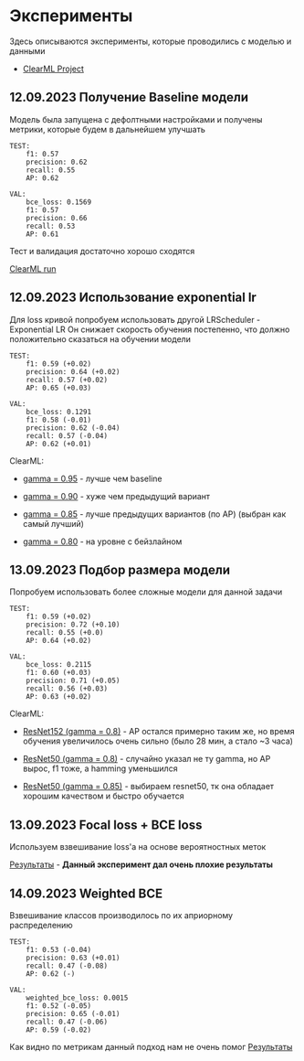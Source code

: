 # Эксперименты
Здесь описываются эксперименты, которые проводились с моделью и данными

* [ClearML Project](https://app.clear.ml/projects/039f9b58f33b46a2b9a00150f8320bd9/experiments/86ccd1d7b3d940dda92f87d96c44aa92/execution?columns=selected&columns=type&columns=name&columns=tags&columns=status&columns=project.name&columns=users&columns=started&columns=last_update&columns=last_iteration&columns=parent.name&order=-last_update&filter=)


## 12.09.2023 Получение Baseline модели
Модель была запущена с дефолтными настройками и получены метрики, которые будем в дальнейшем улучшать

```
TEST:
    f1: 0.57
    precision: 0.62
    recall: 0.55
    AP: 0.62

VAL:
    bce_loss: 0.1569
    f1: 0.57
    precision: 0.66
    recall: 0.53
    AP: 0.61
```
Тест и валидация достаточно хорошо сходятся

[ClearML run](https://app.clear.ml/projects/039f9b58f33b46a2b9a00150f8320bd9/experiments/86ccd1d7b3d940dda92f87d96c44aa92/output/metrics/scalar?columns=selected&columns=type&columns=name&columns=tags&columns=status&columns=project.name&columns=users&columns=started&columns=last_update&columns=last_iteration&columns=parent.name&order=-last_update&filter=)


## 12.09.2023 Использование exponential lr
Для loss кривой попробуем использовать другой LRScheduler - Exponential LR
Он снижает скорость обучения постепенно, что должно положительно сказаться на обучении модели

```
TEST:
    f1: 0.59 (+0.02)
    precision: 0.64 (+0.02)
    recall: 0.57 (+0.02)
    AP: 0.65 (+0.03)

VAL:
    bce_loss: 0.1291
    f1: 0.58 (-0.01)
    precision: 0.62 (-0.04)
    recall: 0.57 (-0.04)
    AP: 0.62 (+0.01)
```

ClearML:

* [gamma = 0.95](https://app.clear.ml/projects/039f9b58f33b46a2b9a00150f8320bd9/compare-experiments;ids=10b36e5579df4f6799e2da992d64cb6e,86ccd1d7b3d940dda92f87d96c44aa92/scalars/graph?scalars=graph) - лучше чем baseline

* [gamma = 0.90](https://app.clear.ml/projects/039f9b58f33b46a2b9a00150f8320bd9/compare-experiments;ids=10b36e5579df4f6799e2da992d64cb6e,85ffd4ac40e94789b41002cad4b23e10/scalars/graph) - хуже чем предыдущий вариант

* [gamma = 0.85](https://app.clear.ml/projects/039f9b58f33b46a2b9a00150f8320bd9/compare-experiments;ids=85ffd4ac40e94789b41002cad4b23e10,10b36e5579df4f6799e2da992d64cb6e,7d2b949192c44b1f995553b7ce8c9584/scalars/graph) - лучше предыдущих вариантов (по AP) (выбран как самый лучший)

* [gamma = 0.80](https://app.clear.ml/projects/039f9b58f33b46a2b9a00150f8320bd9/compare-experiments;ids=064943fb4d3a4a6ba397a833991e4b71,7d2b949192c44b1f995553b7ce8c9584,10b36e5579df4f6799e2da992d64cb6e/scalars/graph?scalars=graph) - на уровне с бейзлайном


## 13.09.2023 Подбор размера модели
Попробуем использовать более сложные модели для данной задачи

```
TEST:
    f1: 0.59 (+0.02)
    precision: 0.72 (+0.10)
    recall: 0.55 (+0.0)
    AP: 0.64 (+0.02)

VAL:
    bce_loss: 0.2115
    f1: 0.60 (+0.03)
    precision: 0.71 (+0.05)
    recall: 0.56 (+0.03)
    AP: 0.63 (+0.02)
```

ClearML:
- [ResNet152 (gamma = 0.8)](https://app.clear.ml/projects/039f9b58f33b46a2b9a00150f8320bd9/compare-experiments;ids=7d2b949192c44b1f995553b7ce8c9584,dbc13a2b23334e8f8f18ce92b1f6c89a/scalars/graph?scalars=graph) - AP остался примерно таким же, но время обучения увеличилось очень сильно (было 28 мин, а стало ~3 часа)

- [ResNet50 (gamma = 0.8)](https://app.clear.ml/projects/039f9b58f33b46a2b9a00150f8320bd9/compare-experiments;ids=1b192b456db34dbaab912f29321d6d16,7d2b949192c44b1f995553b7ce8c9584/scalars/graph?scalars=graph) - случайно указал не ту gamma, но AP вырос, f1 тоже, а hamming уменьшился

- [ResNet50 (gamma = 0.85)](https://app.clear.ml/projects/039f9b58f33b46a2b9a00150f8320bd9/experiments/a35b3b74adf74fdf89ae02b3a82c9531/output/metrics/scalar) - выбираем resnet50, тк она обладает хорошим качеством и быстро обучается


## 13.09.2023 Focal loss + BCE loss
Используем взвешивание loss'a на основе вероятностных меток

[Результаты](https://app.clear.ml/projects/039f9b58f33b46a2b9a00150f8320bd9/experiments/98cad6755087468d8cdb75ed65c503d6/execution?columns=selected&columns=type&columns=name&columns=tags&columns=status&columns=project.name&columns=users&columns=started&columns=last_update&columns=last_iteration&columns=parent.name&order=-last_update&filter=) - **Данный эксперимент дал очень плохие результаты** 

## 14.09.2023 Weighted BCE
Взвешивание классов производилось по их априорному распределению

```
TEST:
    f1: 0.53 (-0.04)
    precision: 0.63 (+0.01)
    recall: 0.47 (-0.08)
    AP: 0.62 (-)

VAL:
    weighted_bce_loss: 0.0015
    f1: 0.52 (-0.05)
    precision: 0.65 (-0.01)
    recall: 0.47 (-0.06)
    AP: 0.59 (-0.02)
```

Как видно по метрикам данный подход нам не очень помог
[Результаты](https://app.clear.ml/projects/039f9b58f33b46a2b9a00150f8320bd9/compare-experiments;ids=4746c43b1dca4d82829cf0b2d08402e5,a35b3b74adf74fdf89ae02b3a82c9531/scalars/graph?scalars=graph)